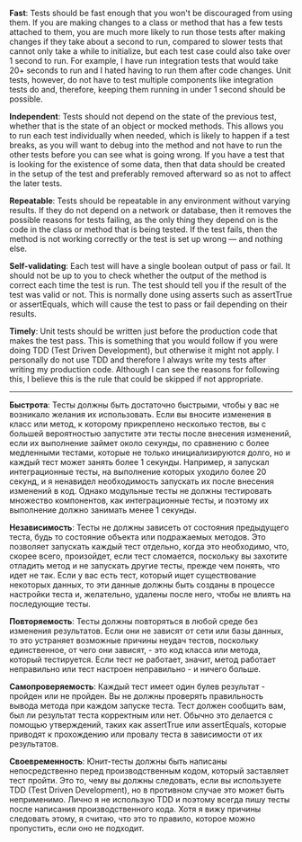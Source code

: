 **Fast**: Tests should be fast enough that you won't be discouraged from using them. If you are making changes to a class or method that has a few tests attached to them, you are much more likely to run those tests after making changes if they take about a second to run, compared to slower tests that cannot only take a while to initialize, but each test case could also take over 1 second to run. For example, I have run integration tests that would take 20+ seconds to run and I hated having to run them after code changes. Unit tests, however, do not have to test multiple components like integration tests do and, therefore, keeping them running in under 1 second should be possible.

**Independent**: Tests should not depend on the state of the previous test, whether that is the state of an object or mocked methods. This allows you to run each test individually when needed, which is likely to happen if a test breaks, as you will want to debug into the method and not have to run the other tests before you can see what is going wrong. If you have a test that is looking for the existence of some data, then that data should be created in the setup of the test and preferably removed afterward so as not to affect the later tests.

**Repeatable**: Tests should be repeatable in any environment without varying results. If they do not depend on a network or database, then it removes the possible reasons for tests failing, as the only thing they depend on is the code in the class or method that is being tested. If the test fails, then the method is not working correctly or the test is set up wrong — and nothing else.

**Self-validating**: Each test will have a single boolean output of pass or fail. It should not be up to you to check whether the output of the method is correct each time the test is run. The test should tell you if the result of the test was valid or not. This is normally done using asserts such as assertTrue or assertEquals, which will cause the test to pass or fail depending on their results.

**Timely**: Unit tests should be written just before the production code that makes the test pass. This is something that you would follow if you were doing TDD (Test Driven Development), but otherwise it might not apply. I personally do not use TDD and therefore I always write my tests after writing my production code. Although I can see the reasons for following this, I believe this is the rule that could be skipped if not appropriate.

---

**Быстрота**: Тесты должны быть достаточно быстрыми, чтобы у вас не возникало желания их использовать. Если вы вносите изменения в класс или метод, к которому прикреплено несколько тестов, вы с большей вероятностью запустите эти тесты после внесения изменений, если их выполнение займет около секунды, по сравнению с более медленными тестами, которые не только инициализируются долго, но и каждый тест может занять более 1 секунды. Например, я запускал интеграционные тесты, на выполнение которых уходило более 20 секунд, и я ненавидел необходимость запускать их после внесения изменений в код. Однако модульные тесты не должны тестировать множество компонентов, как интеграционные тесты, и поэтому их выполнение должно занимать менее 1 секунды.

**Независимость**: Тесты не должны зависеть от состояния предыдущего теста, будь то состояние объекта или подражаемых методов. Это позволяет запускать каждый тест отдельно, когда это необходимо, что, скорее всего, произойдет, если тест сломается, поскольку вы захотите отладить метод и не запускать другие тесты, прежде чем понять, что идет не так. Если у вас есть тест, который ищет существование некоторых данных, то эти данные должны быть созданы в процессе настройки теста и, желательно, удалены после него, чтобы не влиять на последующие тесты.

**Повторяемость**: Тесты должны повторяться в любой среде без изменения результатов. Если они не зависят от сети или базы данных, то это устраняет возможные причины неудач тестов, поскольку единственное, от чего они зависят, - это код класса или метода, который тестируется. Если тест не работает, значит, метод работает неправильно или тест настроен неправильно - и ничего больше.

**Самопроверяемость**: Каждый тест имеет один булев результат - пройден или не пройден. Вы не должны проверять правильность вывода метода при каждом запуске теста. Тест должен сообщить вам, был ли результат теста корректным или нет. Обычно это делается с помощью утверждений, таких как assertTrue или assertEquals, которые приводят к прохождению или провалу теста в зависимости от их результатов.

**Своевременность**: Юнит-тесты должны быть написаны непосредственно перед производственным кодом, который заставляет тест пройти. Это то, чему вы должны следовать, если вы используете TDD (Test Driven Development), но в противном случае это может быть неприменимо. Лично я не использую TDD и поэтому всегда пишу тесты после написания производственного кода. Хотя я вижу причины следовать этому, я считаю, что это то правило, которое можно пропустить, если оно не подходит.